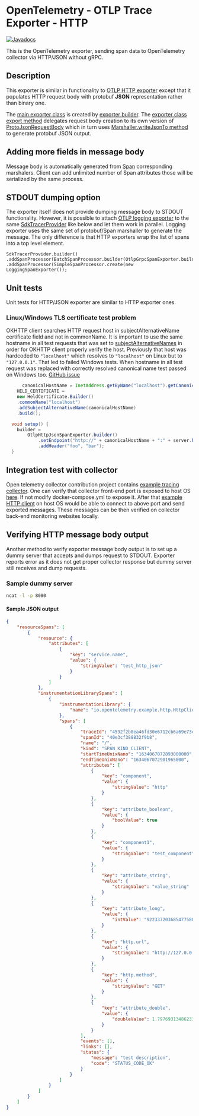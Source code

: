 # OpenTelemetry - OTLP Trace Exporter - HTTP

[![Javadocs][javadoc-image]][javadoc-url]

This is the OpenTelemetry exporter, sending span data to OpenTelemetry collector via HTTP/JSON without gRPC.

[javadoc-image]: https://www.javadoc.io/badge/io.opentelemetry/opentelemetry-exporter-otlp-httpjson-trace.svg
[javadoc-url]: https://www.javadoc.io/doc/io.opentelemetry/opentelemetry-exporter-otlp-httpjson-trace

## Description

This exporter is similar in functionality to [OTLP HTTP exporter](exporters/otlp-http/) except that it populates HTTP request body with protobuf **JSON** representation rather than binary one.

The [main exporter class](exporters/otlp-httpjson/trace/src/main/java/io/opentelemetry/exporter/otlp/httpjson/trace/OtlpHttpJsonSpanExporter.java) is created by [exporter builder](java/io/opentelemetry/exporter/otlp/httpjson/trace/OtlpHttpJsonSpanExporterBuilder.java). The [exporter class export method](exporters/otlp-httpjson/trace/src/main/java/io/opentelemetry/exporter/otlp/httpjson/trace/OtlpHttpJsonSpanExporter.java) delegates request body creation to its own version of [ProtoJsonRequestBody](exporters/otlp/common/src/main/java/io/opentelemetry/exporter/otlp/internal/ProtoJsonRequestBody.java) which in turn uses [Marshaller.writeJsonTo method](exporters/otlp/common/src/main/java/io/opentelemetry/exporter/otlp/internal/Marshaler.java) to generate protobuf JSON output.

## Adding more fields in message body

Message body is automatically generated from [Span](api/all/src/main/java/io/opentelemetry/api/trace/Span.java) corresponding marshalers. Client can add unlimited number of Span attributes those will be serialized by the same process.

## STDOUT dumping option

The exporter itself does not provide dumping message body to STDOUT functionality. However, it is possible to attach [OTLP logging exporter](exporters/logging-otlp/src/main/java/io/opentelemetry/exporter/logging/otlp/OtlpJsonLoggingSpanExporter.java) to the same [SdkTracerProvider](sdk/trace/src/main/java/io/opentelemetry/sdk/trace/SdkTracerProvider.java) like below and let them work in parallel. Logging exporter uses the same set of protobuf/Span marshaller to generate the message. The only difference is that HTTP exporters wrap the list of spans into a top level element.

```
SdkTracerProvider.builder()
.addSpanProcessor(BatchSpanProcessor.builder(OtlpGrpcSpanExporter.builder().build()).build())
.addSpanProcessor(SimpleSpanProcessor.create(new LoggingSpanExporter());
```

## Unit tests

Unit tests for HTTP/JSON exporter are similar to HTTP exporter ones.

### Linux/Windows TLS certificate test problem

OKHTTP client searches HTTP request host in subjectAlternativeName certificate field  and not in commonName. It is important to use the same hostname in all test requests that was set to [subjectAlternativeNames](https://github.com/open-telemetry/opentelemetry-java/blob/9cd3f2f79b992b18e537c39db4cefd3c5b2a4e2f/exporters/otlp-http/trace/src/test/java/io/opentelemetry/exporter/otlp/http/trace/OtlpHttpSpanExporterTest.java#L69) in order for OKHTTP client properly verify the host. Previously that host was hardcoded to `"localhost"` which resolves to `"localhost"` on Linux but to `"127.0.0.1"`. That led to failed Windows tests. When hostname in all test request was replaced with correctly resolved canonical name test passed on Windows too.
[GitHub issue](https://github.com/open-telemetry/opentelemetry-java/issues/3619)

```java
      canonicalHostName = InetAddress.getByName("localhost").getCanonicalHostName();
    HELD_CERTIFICATE =
    new HeldCertificate.Builder()
    .commonName("localhost")
    .addSubjectAlternativeName(canonicalHostName)
    .build();
```

```java
  void setup() {
    builder =
        OtlpHttpJsonSpanExporter.builder()
            .setEndpoint("http://" + canonicalHostName + ":" + server.httpPort() + "/v1/traces")
            .addHeader("foo", "bar");
  }
```
## Integration test with collector

Open telemetry collector contribution project contains [example tracing collector](https://github.com/open-telemetry/opentelemetry-collector-contrib/tree/main/examples/tracing). One can verify that collector front-end port is exposed to host OS [here](https://github.com/open-telemetry/opentelemetry-collector-contrib/blob/a244c7e788eb1d6cfce9f210eb226dce8414caa8/examples/tracing/docker-compose.yml#L43). If not modify docker-compose.yml to expose it. After that [example HTTP client](https://github.com/open-telemetry/opentelemetry-java/tree/main/examples/http) on host OS would be able to connect to above port and send exported messages. These messages can be then verified on collector back-end monitoring websites locally.

## Verifying HTTP message body output

Another method to verify exporter message body output is to set up a dummy server that accepts and dumps request to STDOUT. Exporter reports error as it does not get proper collector response but dummy server still receives and dump requests.

### Sample dummy server

```bash
ncat -l -p 8080
```

#### Sample JSON output

```json
{
    "resourceSpans": [
        {
            "resource": {
                "attributes": [
                    {
                        "key": "service.name",
                        "value": {
                            "stringValue": "test_http_json"
                        }
                    }
                ]
            },
            "instrumentationLibrarySpans": [
                {
                    "instrumentationLibrary": {
                        "name": "io.opentelemetry.example.http.HttpClient"
                    },
                    "spans": [
                        {
                            "traceId": "4592f2b0ea46fd30e6712cb6a69e73c6",
                            "spanId": "40e3cf388832f9b8",
                            "name": "/",
                            "kind": "SPAN_KIND_CLIENT",
                            "startTimeUnixNano": "1634067072893000000",
                            "endTimeUnixNano": "1634067072901965000",
                            "attributes": [
                                {
                                    "key": "component",
                                    "value": {
                                        "stringValue": "http"
                                    }
                                },
                                {
                                    "key": "attribute_boolean",
                                    "value": {
                                        "boolValue": true
                                    }
                                },
                                {
                                    "key": "component1",
                                    "value": {
                                        "stringValue": "test_component"
                                    }
                                },
                                {
                                    "key": "attribute_string",
                                    "value": {
                                        "stringValue": "value_string"
                                    }
                                },
                                {
                                    "key": "attribute_long",
                                    "value": {
                                        "intValue": "9223372036854775807"
                                    }
                                },
                                {
                                    "key": "http.url",
                                    "value": {
                                        "stringValue": "http://127.0.0.1:8090"
                                    }
                                },
                                {
                                    "key": "http.method",
                                    "value": {
                                        "stringValue": "GET"
                                    }
                                },
                                {
                                    "key": "attribute_double",
                                    "value": {
                                        "doubleValue": 1.7976931348623157e308
                                    }
                                }
                            ],
                            "events": [],
                            "links": [],
                            "status": {
                                "message": "test description",
                                "code": "STATUS_CODE_OK"
                            }
                        }
                    ]
                }
            ]
        }
    ]
}
```
